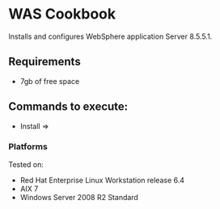 WAS Cookbook
===================
Installs and configures WebSphere application Server 8.5.5.1.

Requirements
------------
- 7gb of free space

Commands to execute:
---------------------
- Install => 

### Platforms
Tested on:
- Red Hat Enterprise Linux Workstation release 6.4
- AIX 7
- Windows Server 2008 R2 Standard